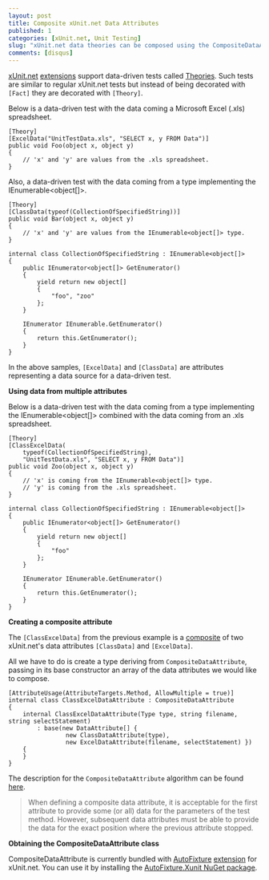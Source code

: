 ```yaml
---
layout: post
title: Composite xUnit.net Data Attributes
published: 1
categories: [xUnit.net, Unit Testing]
slug: "xUnit.net data theories can be composed using the CompositeDataAttribute class which is currently bundled with the AutoFixture extension for xUnit.net."
comments: [disqus]
---
```


[xUnit.net](http://xunit.codeplex.com/) [extensions](http://nuget.org/packages/xunit.extensions) support data-driven tests called [Theories](http://xunit.codeplex.com/wikipage?title=Comparisons#note4). Such tests are similar to regular xUnit.net tests but instead of being decorated with `[Fact]` they are decorated with `[Theory]`.

Below is a data-driven test with the data coming a Microsoft Excel (.xls) spreadsheet.

```
[Theory]
[ExcelData("UnitTestData.xls", "SELECT x, y FROM Data")]
public void Foo(object x, object y)
{
	// 'x' and 'y' are values from the .xls spreadsheet.
}
```

Also, a data-driven test with the data coming from a type implementing the IEnumerable<object[]>.

```
[Theory]
[ClassData(typeof(CollectionOfSpecifiedString))]
public void Bar(object x, object y)
{
	// 'x' and 'y' are values from the IEnumerable<object[]> type.
}

internal class CollectionOfSpecifiedString : IEnumerable<object[]>
{
    public IEnumerator<object[]> GetEnumerator()
    {
        yield return new object[]
        {
            "foo", "zoo"
        };
    }

    IEnumerator IEnumerable.GetEnumerator()
    {
        return this.GetEnumerator();
    }
}
```

In the above samples, `[ExcelData]` and `[ClassData]` are attributes representing a data source for a data-driven test.

**Using data from multiple attributes**

Below is a data-driven test with the data coming from a type implementing the IEnumerable<object[]> combined with the data coming from an .xls spreadsheet.

```
[Theory]
[ClassExcelData(
    typeof(CollectionOfSpecifiedString),
    "UnitTestData.xls", "SELECT x, y FROM Data")]
public void Zoo(object x, object y)
{
	// 'x' is coming from the IEnumerable<object[]> type.
	// 'y' is coming from the .xls spreadsheet.
}

internal class CollectionOfSpecifiedString : IEnumerable<object[]>
{
    public IEnumerator<object[]> GetEnumerator()
    {
        yield return new object[]
        {
            "foo"
        };
    }

    IEnumerator IEnumerable.GetEnumerator()
    {
        return this.GetEnumerator();
    }
}
```

**Creating a composite attribute**

The `[ClassExcelData]` from the previous example is a [composite](http://en.wikipedia.org/wiki/Composite_pattern) of two xUnit.net's data attributes `[ClassData]` and `[ExcelData]`.

All we have to do is create a type deriving from `CompositeDataAttribute`, passing in its base constructor an array of the data attributes we would like to compose.

```
[AttributeUsage(AttributeTargets.Method, AllowMultiple = true)]
internal class ClassExcelDataAttribute : CompositeDataAttribute
{
    internal ClassExcelDataAttribute(Type type, string filename, string selectStatement)
        : base(new DataAttribute[] { 
                new ClassDataAttribute(type), 
                new ExcelDataAttribute(filename, selectStatement) })
    {
    }
}
```

The description for the `CompositeDataAttribute` algorithm can be found [here](http://nikosbaxevanis.com/2011/08/25/combining-data-theories-in-autofixture-xunit-extension/). 

>When defining a composite data attribute, it is acceptable for the first attribute to provide some (or all) data for the parameters of the test method. However, subsequent data attributes must be able to provide the data for the exact position where the previous attribute stopped.

**Obtaining the CompositeDataAttribute class**

CompositeDataAttribute is currently bundled with [AutoFixture](https://github.com/AutoFixture/AutoFixture) [extension](http://feed.nuget.org/packages/AutoFixture.Xunit) for xUnit.net. You can use it by installing the [AutoFixture.Xunit NuGet package](http://feed.nuget.org/packages/AutoFixture.Xunit).